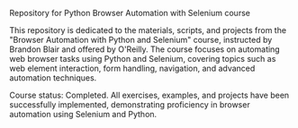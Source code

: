 Repository for Python Browser Automation with Selenium course


This repository is dedicated to the materials, scripts, and projects from the "Browser Automation with Python and Selenium" course, instructed by Brandon Blair and offered by O'Reilly. The course focuses on automating web browser tasks using Python and Selenium, covering topics such as web element interaction, form handling, navigation, and advanced automation techniques.


Course status: Completed.
All exercises, examples, and projects have been successfully implemented, demonstrating proficiency in browser automation using Selenium and Python.
